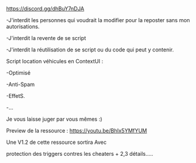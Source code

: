 https://discord.gg/dhBuY7nDJA

-J'interdit les personnes qui voudrait la modifier pour  la reposter sans mon autorisations.

-J'interdit la revente de se script 

-J'interdit la réutilisation de  se script ou du code qui peut y contenir.

 Script location véhicules en ContextUI :


-Optimisé

-Anti-Spam

-EffetS.

-...

Je vous laisse juger par vous mêmes :) 

Preview  de  la ressource :  https://youtu.be/BhIx5YMfYUM

Une V1.2 de cette ressource sortira Avec 

protection des triggers contres les cheaters + 2,3 détails.....
